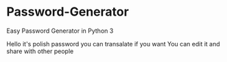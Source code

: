 # Password-Generator
Easy Password Generator in Python 3

Hello it's polish password you can transalate if you want
You can edit it and share with other people
